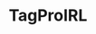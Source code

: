 ---
title: TagProIRL
crosslinks:
- TagPro
- videos
- EOOD
- ferrets
- gamemaker
- music_survivor
- penspinning
- dadpro
- nfl
- FidgetSpinners
- slowcooking
- indieheads
- Charleston
---